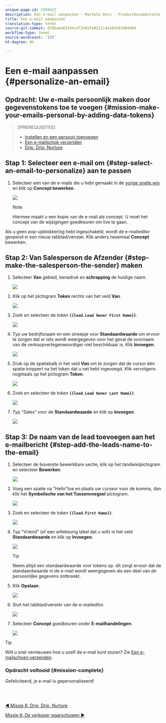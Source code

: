 ```yaml
---
unique-page-id: 2359422
description: Een e-mail aanpassen - Marketo Docs - Productdocumentatie
title: Een e-mail aanpassen
translation-type: tm+mt
source-git-commit: d7d6aee63144c472e02fe0221c4a164183d04dd4
workflow-type: tm+mt
source-wordcount: '335'
ht-degree: 0%

---
```



# Een e-mail aanpassen {#personalize-an-email}

## Opdracht: Uw e-mails persoonlijk maken door gegevenstokens toe te voegen {#mission-make-your-emails-personal-by-adding-data-tokens}

>[!PREREQUISITES]
>
>* [Instellen en een persoon toevoegen](/help/marketo/getting-started/quick-wins/get-set-up-and-add-a-person.md)
>* [Een e-mailschok verzenden](/help/marketo/getting-started/quick-wins/send-an-email.md)
>* [Drip, Drip, Nurture](/help/marketo/getting-started/quick-wins/drip-drip-nurture.md)


## Stap 1: Selecteer een e-mail om {#step-select-an-email-to-personalize} aan te passen

1. Selecteer een van de e-mails die u hebt gemaakt in de [vorige snelle win](/help/marketo/getting-started/quick-wins/drip-drip-nurture.md) en klik op **Concept bewerken**.

   ![](assets/one-4.png)

   >[!NOTE]
   >
   >Hiermee maakt u een kopie van de e-mail als concept. U moet het concept van de wijzigingen goedkeuren om live te gaan.

Als u geen pop-upblokkering hebt ingeschakeld, wordt de e-maileditor geopend in een nieuw tabblad/venster. Klik anders tweemaal **Concept** bewerken.

## Stap 2: Van Salesperson de Afzender {#step-make-the-salesperson-the-sender} maken

1. Selecteer **Van** gebied, benadruk en **schrapping** de huidige naam.

   ![](assets/two-5.png)

1. Klik op het pictogram **Token** rechts van het veld **Van**.

   ![](assets/three-4.png)

1. Zoek en selecteer de token **`{{lead.Lead Owner First Name}}`**.

   ![](assets/four-3.png)

1. Typ uw bedrijfsnaam en een streepje voor **Standaardwaarde** om ervoor te zorgen dat er iets wordt weergegeven voor het geval de voornaam van de verkoopvertegenwoordiger niet beschikbaar is. Klik **Invoegen**.

   ![](assets/five-4.png)

1. Druk op de spatiebalk in het veld **Van** om te zorgen dat de cursor één spatie knippert na het token dat u net hebt ingevoegd. Klik vervolgens nogmaals op het pictogram **Token**.

   ![](assets/six-4.png)

1. Zoek en selecteer de token **`{{lead.Lead Owner Last Name}}`**.

   ![](assets/seven-5.png)

1. Typ &quot;Sales&quot; voor de **Standaardwaarde** en klik op **Invoegen**.

   ![](assets/eight-3.png)

## Stap 3: De naam van de lead toevoegen aan het e-mailbericht {#step-add-the-leads-name-to-the-email}

1. Selecteer de bovenste bewerkbare sectie, klik op het tandwielpictogram en selecteer **Bewerken**.

   ![](assets/nine-2.png)

1. Voeg een spatie na &quot;Hello&quot;toe en plaats uw curseur voor de komma, dan klik het **Symbolische van het Tussenvoegsel** pictogram.

   ![](assets/ten-4.png)

1. Zoek en selecteer de token **`{{lead.First Name}}`**.

   ![](assets/eleven-4.png)

1. Typ &quot;Vriend&quot; (of een willekeurig label dat u wilt) in het veld **Standaardwaarde** en klik op **Invoegen**.

   ![](assets/twelve-3.png)

   >[!TIP]
   >
   >Neem altijd een standaardwaarde voor tokens op. dit zorgt ervoor dat de standaardwaarde in de e-mail wordt weergegeven als een deel van de persoonlijke gegevens ontbreekt.

1. Klik **Opslaan**.

   ![](assets/thirteen-3.png)

1. Sluit het tabblad/venster van de e-maileditor.

   ![](assets/fourteen-3.png)

1. Selecteer **Concept** goedkeuren onder **E-mailhandelingen**.

   ![](assets/fifteen-3.png)

>[!TIP]
>
>Wilt u snel vernieuwen hoe u uzelf de e-mail kunt sturen? Zie [Een e-mailschoen verzenden](/help/marketo/getting-started/quick-wins/send-an-email.md).

### Opdracht voltooid {#mission-complete}

Gefeliciteerd, je e-mail is gepersonaliseerd!

<br> 

[◄ Missie 6: Drip, Drip, Nurture](/help/marketo/getting-started/quick-wins/drip-drip-nurture.md)

[Missie 8: De verkoper waarschuwen ►](/help/marketo/getting-started/quick-wins/alert-the-sales-rep.md)
